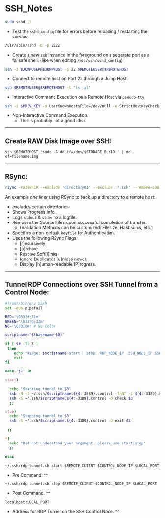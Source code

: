 # SSH_Notes

```bash
sudo sshd -t
```

-   Test the `sshd_config` file for errors before reloading / restarting the service.

```bash
/usr/sbin/sshd -D -p 2222
```

-   Create a new `ssh` instance in the foreground on a separate port as a failsafe shell. (like when editing `/etc/ssh/sshd_config`)

```bash
ssh -J $JUMPUSER@$JUMPHOST -p 22 $REMOTEUSER@$REMOTEHOST
```

-   Connect to remote host on Port 22 through a Jump Host.

```bash
ssh $REMOTEUSER@$REMOTEHOST -t "ls -al"
```

-   Interactive Command Execution on a Remote Host via `pseudo-tty`.

```bash
ssh -i $PRIV_KEY -o UserKnownHostsFile=/dev/null -o StrictHostKeyChecking=no -o PreferredAuthentications=publickey $REMOTEUSER@$REMOTEHOST -n "/bin/ls"
```

-   Non-Interactive Command Execution.
    - This is probably not a good idea.

* * *

## Create RAW Disk Image over SSH:

`ssh $REMOTEHOST 'sudo -S dd if=/dev/$STORAGE_BLKID ' | dd of=filename.img`

* * *

## RSync:

```bash
rsync -razuvhLP --exclude 'directory01' --exclude '*.ssh' --remove-source-files --info=progress2 -e "ssh -i /home/$USER/.ssh/keyfile" /home/example_directory $REMOTEUSER@$REMOTEHOST:/home/$USER/rsync_destination/ > /home/$USER/rsync_Output.txt
```

An example _one liner_ using RSync to back up a directory to a remote host:

* excludes certain directories.
* Shows Progress Info.
* Logs `stdout` & `stder` to a logfile.
* Removes the Source Files upon successful completion of transfer.
  * (Validation Methods can be customized: Filesize, Hashsums, etc.)
* Specifies a non-default `keyfile` for Authentication.
* Uses the following RSync Flags:
  * [r]ecursively
  * [a]rchive
  * Resolve Soft[l]inks
  * Ignore Duplicates [u]nless newer.
  * Display [h]uman-readable [P]rogress.

-----

## Tunnel RDP Connections over SSH Tunnel from a Control Node:

```bash
#!/usr/bin/env bash
set -euo pipefail

RED='\033[0;31m'
GREEN='\033[0;32m'
NC='\033[0m' # No Color

scriptname="$(basename $0)"

if [ $# -lt 3 ]
 then
    echo "Usage: $scriptname start | stop  RDP_NODE_IP  SSH_NODE_IP SSH_LOCAL_PORT"
    exit
fi

case "$1" in

start)

  echo "Starting tunnel to $3"
  ssh -M -S ~/.ssh/$scriptname.${4:-3389}.control -fnNT -L ${4:-3389}:$2:3389 $3
  ssh -S ~/.ssh/$scriptname.${4:-3389}.control -O check $3
  ;;

stop)
  echo "Stopping tunnel to $3"
  ssh -S ~/.ssh/$scriptname.${4:-3389}.control -O exit $3

 ;;

*)
  echo "Did not understand your argument, please use start|stop"
  ;;

esac
```

`~/.ssh/rdp-tunnel.sh start $REMOTE_CLIENT $CONTROL_NODE_IP $LOCAL_PORT`

-   Pre Command. ^^

`~/.ssh/rdp-tunnel.sh stop $REMOTE_CLIENT $CONTROL_NODE_IP $LOCAL_PORT`

-   Post Command. ^^

`localhost:LOCAL_PORT`

-   Address for RDP Tunnel on the SSH Control Node. ^^

